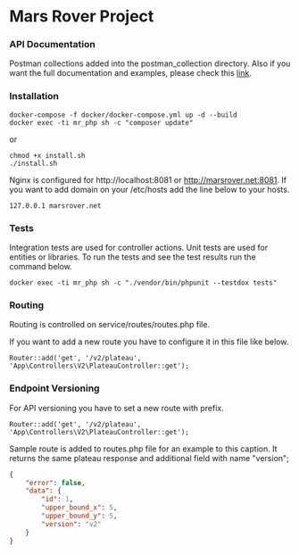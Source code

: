 # Mars Rover Project
### API Documentation
Postman collections added into the postman_collection directory. Also if you want the full documentation and examples, please check this [link](https://documenter.getpostman.com/view/911562/UVJbJdvy).
### Installation
```shell
docker-compose -f docker/docker-compose.yml up -d --build
docker exec -ti mr_php sh -c "composer update"
```
or
```shell
chmod +x install.sh
./install.sh
```
Nginx is configured for http://localhost:8081 or http://marsrover.net:8081. If you want to add domain on your /etc/hosts add the line below to your hosts.
```shell
127.0.0.1 marsrover.net
```

### Tests
Integration tests are used for controller actions. Unit tests are used for entities or libraries.
To run the tests and see the test results run the command below.
```shell
docker exec -ti mr_php sh -c "./vendor/bin/phpunit --testdox tests"
```
### Routing
Routing is controlled on service/routes/routes.php file.

If you want to add a new route you have to configure it in this file like below.
```injectablephp
Router::add('get', '/v2/plateau', 'App\Controllers\V2\PlateauController::get');
```
### Endpoint Versioning
For API versioning you have to set a new route with prefix.
```injectablephp
Router::add('get', '/v2/plateau', 'App\Controllers\V2\PlateauController::get');
```
Sample route is added to routes.php file for an example to this caption. It returns the same plateau response and additional field with name "version";
```json
{
    "error": false,
    "data": {
        "id": 1,
        "upper_bound_x": 5,
        "upper_bound_y": 5,
        "version": "v2"
    }
}
```
